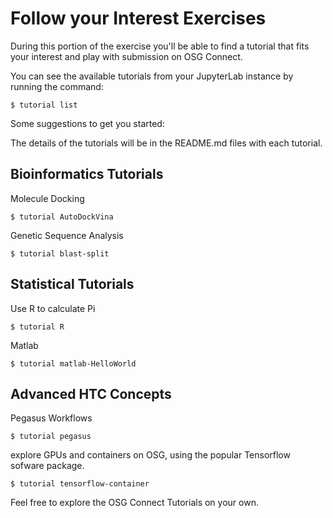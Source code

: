 # Follow your Interest Exercises

During this portion of the exercise you'll be able to find a tutorial that fits your interest and play with submission on OSG Connect. 

You can see the available tutorials from your JupyterLab instance by running the command:

```
$ tutorial list
```

Some suggestions to get you started:

The details of the tutorials will be in the README.md files with each tutorial. 

## Bioinformatics Tutorials
Molecule Docking
```
$ tutorial AutoDockVina
```
Genetic Sequence Analysis
```
$ tutorial blast-split
```

## Statistical Tutorials
Use R to calculate Pi
```
$ tutorial R
```

Matlab
```
$ tutorial matlab-HelloWorld
```

## Advanced HTC Concepts
Pegasus Workflows
```
$ tutorial pegasus
```
explore GPUs and containers on OSG, using the popular Tensorflow sofware package.

```
$ tutorial tensorflow-container
```

Feel free to explore the OSG Connect Tutorials on your own. 
